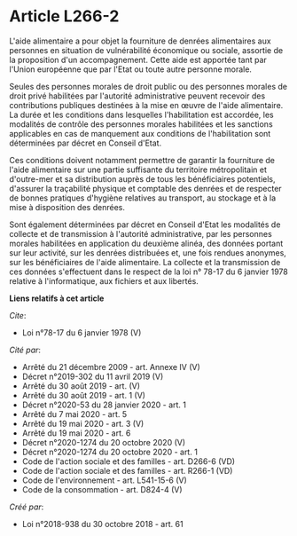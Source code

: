 # Article L266-2

L'aide alimentaire a pour objet la fourniture de denrées alimentaires aux personnes en situation de vulnérabilité économique
ou sociale, assortie de la proposition d'un accompagnement. Cette aide est apportée tant par l'Union européenne que par
l'Etat ou toute autre personne morale.

Seules des personnes morales de droit public ou des personnes morales de droit privé habilitées par l'autorité administrative
peuvent recevoir des contributions publiques destinées à la mise en œuvre de l'aide alimentaire. La durée et les conditions
dans lesquelles l'habilitation est accordée, les modalités de contrôle des personnes morales habilitées et les sanctions
applicables en cas de manquement aux conditions de l'habilitation sont déterminées par décret en Conseil d'Etat.

Ces conditions doivent notamment permettre de garantir la fourniture de l'aide alimentaire sur une partie suffisante du
territoire métropolitain et d'outre-mer et sa distribution auprès de tous les bénéficiaires potentiels, d'assurer la
traçabilité physique et comptable des denrées et de respecter de bonnes pratiques d'hygiène relatives au transport, au
stockage et à la mise à disposition des denrées.

Sont également déterminées par décret en Conseil d'Etat les modalités de collecte et de transmission à l'autorité
administrative, par les personnes morales habilitées en application du deuxième alinéa, des données portant sur leur
activité, sur les denrées distribuées et, une fois rendues anonymes, sur les bénéficiaires de l'aide alimentaire. La collecte
et la transmission de ces données s'effectuent dans le respect de la loi n° 78-17 du 6 janvier 1978 relative à
l'informatique, aux fichiers et aux libertés.

**Liens relatifs à cet article**

_Cite_:

  - Loi n°78-17 du 6 janvier 1978 (V)

_Cité par_:

  - Arrêté du 21 décembre 2009 - art. Annexe IV (V)
  - Décret n°2019-302 du 11 avril 2019 (V)
  - Arrêté du 30 août 2019 - art. (V)
  - Arrêté du 30 août 2019 - art. 1 (V)
  - Décret n°2020-53 du 28 janvier 2020 - art. 1
  - Arrêté du 7 mai 2020 - art. 5
  - Arrêté du 19 mai 2020 - art. 3 (V)
  - Arrêté du 19 mai 2020 - art. 6
  - Décret n°2020-1274 du 20 octobre 2020 (V)
  - Décret n°2020-1274 du 20 octobre 2020 - art. 1
  - Code de l'action sociale et des familles - art. D266-6 (VD)
  - Code de l'action sociale et des familles - art. R266-1 (VD)
  - Code de l'environnement - art. L541-15-6 (V)
  - Code de la consommation - art. D824-4 (V)

_Créé par_:

  - Loi n°2018-938 du 30 octobre 2018 - art. 61
